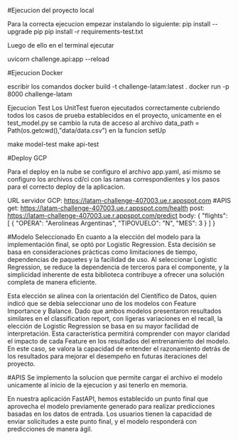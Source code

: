 #Ejecucion del proyecto local

Para la correcta ejecucion empezar instalando lo siguiente:
pip install --upgrade pip
pip install -r requirements-test.txt

Luego de ello en el terminal ejecutar

uvicorn challenge.api:app --reload


#Ejecucion Docker

escribir los comandos
docker build -t challenge-latam:latest .
docker run -p 8000 challenge-latam

Ejecucion Test
Los UnitTest fueron ejecutados correctamente cubriendo todos los casos de prueba establecidos en el proyecto, unicamente en el test_model.py se cambio la ruta de acceso al archivo data_path = Path(os.getcwd(),"data/data.csv") en la funcion setUp

make model-test
make api-test

#Deploy GCP

Para el deploy en la nube se configuro el archivo app.yaml, asi mismo se configuro los archivos cd/ci con las ramas correspondientes y los pasos para el correcto deploy de la aplicacion.

URL servidor GCP: https://latam-challenge-407003.ue.r.appspot.com
#APIS
 get: https://latam-challenge-407003.ue.r.appspot.com/health
 post: https://latam-challenge-407003.ue.r.appspot.com/predict
        body: {
            "flights": [
                {
                    "OPERA": "Aerolineas Argentinas", 
                    "TIPOVUELO": "N", 
                    "MES": 3
                }
            ]
        }

#Modelo Seleccionado
En cuanto a la elección del modelo para la implementación final, se optó por Logistic Regression. Esta decisión se basa en consideraciones prácticas como limitaciones de tiempo, dependencias de paquetes y la facilidad de uso. Al seleccionar Logistic Regression, se reduce la dependencia de terceros para el componente, y la simplicidad inherente de esta biblioteca contribuye a ofrecer una solución completa de manera eficiente.

Esta elección se alinea con la orientación del Científico de Datos, quien indicó que se debía seleccionar uno de los modelos con Feature Importance y Balance. Dado que ambos modelos presentaron resultados similares en el classification report, con ligeras variaciones en el recall, la elección de Logistic Regression se basa en su mayor facilidad de interpretación. Esta característica permitirá comprender con mayor claridad el impacto de cada Feature en los resultados del entrenamiento del modelo. En este caso, se valora la capacidad de entender el razonamiento detrás de los resultados para mejorar el desempeño en futuras iteraciones del proyecto.


#APIS
Se implemento la solucion que permite cargar el archivo el modelo unicamente al inicio de la ejecucion y asi tenerlo en memoria.

En nuestra aplicación FastAPI, hemos establecido un punto final que aprovecha el modelo previamente generado para realizar predicciones basadas en los datos de entrada. Los usuarios tienen la capacidad de enviar solicitudes a este punto final, y el modelo responderá con predicciones de manera ágil.